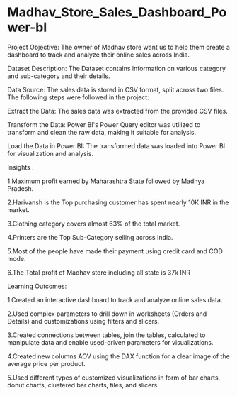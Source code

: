 # Madhav_Store_Sales_Dashboard_Power-bI
Project Objective:
The owner of Madhav store want us to help them create a dashboard to track and analyze their online sales across India.

Dataset Description:
The Dataset contains information on various category and sub-category and their details.

Data Source:
The sales data is stored in CSV format, split across two files. The following steps were followed in the project:

Extract the Data: The sales data was extracted from the provided CSV files.

Transform the Data: Power BI's Power Query editor was utilized to transform and clean the raw data, making it suitable for analysis.

Load the Data in Power BI: The transformed data was loaded into Power BI for visualization and analysis.

Insights :

1.Maximum profit earned by Maharashtra State followed by Madhya Pradesh.

2.Harivansh is the Top purchasing customer has spent nearly 10K INR in the market.

3.Clothing category covers almost 63% of the total market.

4.Printers are the Top Sub-Category selling across India.

5.Most of the people have made their payment using credit card and COD mode.

6.The Total profit of Madhav store including all state is 37k INR

Learning Outcomes:

1.Created an interactive dashboard to track and analyze online sales data.

2.Used complex parameters to drill down in worksheets (Orders and Details) and customizations using filters and slicers.

3.Created connections between tables, join the tables, calculated to manipulate data and enable used-driven parameters for visualizations.

4.Created new columns AOV using the DAX function for a clear image of the average price per product.

5.Used different types of customized visualizations in form of bar charts, donut charts, clustered bar charts, tiles, and slicers.
